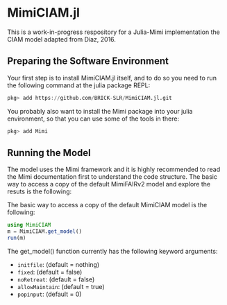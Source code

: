 # MimiCIAM.jl

This is a work-in-progress respository for a Julia-Mimi implementation the CIAM model adapted from Diaz, 2016.

## Preparing the Software Environment

Your first step is to install MimiCIAM.jl itself, and to do so you need to run the following command at the julia package REPL:

```julia
pkg> add https://github.com/BRICK-SLR/MimiCIAM.jl.git
```

You probably also want to install the Mimi package into your julia environment, so that you can use some of the tools in there:

```julia
pkg> add Mimi
```
## Running the Model

The model uses the Mimi framework and it is highly recommended to read the Mimi  documentation first to understand the code structure. The basic way to access a copy of the default MimiFAIRv2 model and explore the resuts is the following:

The basic way to access a copy of the default MimiCIAM model is the following:

```julia
using MimiCIAM
m = MimiCIAM.get_model()
run(m)
```

The get_model() function currently has the following keyword arguments:
- `initfile`: (default = nothing)
- `fixed`: (default = false)
- `noRetreat`: (default = false)
- `allowMaintain`: (default = true)
- `popinput`: (default = 0)
